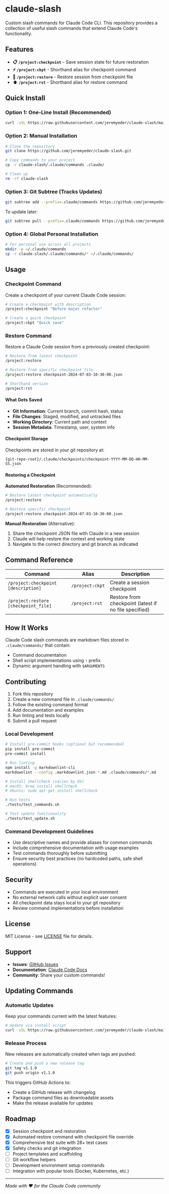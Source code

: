 # claude-slash

Custom slash commands for Claude Code CLI. This repository provides a collection of useful slash commands that extend Claude Code's functionality.

## Features

- **📋 `/project:checkpoint`** - Save session state for future restoration
- **⚡ `/project:ckpt`** - Shorthand alias for checkpoint command
- **🔄 `/project:restore`** - Restore session from checkpoint file
- **⬆️ `/project:rst`** - Shorthand alias for restore command

## Quick Install

### Option 1: One-Line Install (Recommended)
```bash
curl -sSL https://raw.githubusercontent.com/jeremyeder/claude-slash/main/install.sh | bash
```

### Option 2: Manual Installation
```bash
# Clone the repository
git clone https://github.com/jeremyeder/claude-slash.git

# Copy commands to your project
cp -r claude-slash/.claude/commands .claude/

# Clean up
rm -rf claude-slash
```

### Option 3: Git Subtree (Tracks Updates)
```bash
git subtree add --prefix=.claude/commands https://github.com/jeremyeder/claude-slash.git main --squash
```

To update later:
```bash
git subtree pull --prefix=.claude/commands https://github.com/jeremyeder/claude-slash.git main --squash
```

### Option 4: Global Personal Installation
```bash
# For personal use across all projects
mkdir -p ~/.claude/commands
cp -r claude-slash/.claude/commands/* ~/.claude/commands/
```

## Usage

### Checkpoint Command

Create a checkpoint of your current Claude Code session:

```bash
# Create a checkpoint with description
/project:checkpoint "Before major refactor"

# Create a quick checkpoint
/project:ckpt "Quick save"
```

### Restore Command

Restore a Claude Code session from a previously created checkpoint:

```bash
# Restore from latest checkpoint
/project:restore

# Restore from specific checkpoint file
/project:restore checkpoint-2024-07-03-10-30-00.json

# Shorthand version
/project:rst
```

#### What Gets Saved

- **Git Information**: Current branch, commit hash, status
- **File Changes**: Staged, modified, and untracked files
- **Working Directory**: Current path and context
- **Session Metadata**: Timestamp, user, system info

#### Checkpoint Storage

Checkpoints are stored in your git repository at:
```
{git-repo-root}/.claude/checkpoints/checkpoint-YYYY-MM-DD-HH-MM-SS.json
```

#### Restoring a Checkpoint

**Automated Restoration** (Recommended):
```bash
# Restore latest checkpoint automatically
/project:restore

# Restore specific checkpoint
/project:restore checkpoint-2024-07-03-10-30-00.json
```

**Manual Restoration** (Alternative):
1. Share the checkpoint JSON file with Claude in a new session
2. Claude will help restore the context and working state
3. Navigate to the correct directory and git branch as indicated

## Command Reference

| Command | Alias | Description |
|---------|--------|-------------|
| `/project:checkpoint [description]` | `/project:ckpt` | Create a session checkpoint |
| `/project:restore [checkpoint_file]` | `/project:rst` | Restore from checkpoint (latest if no file specified) |

## How It Works

Claude Code slash commands are markdown files stored in `.claude/commands/` that contain:
- Command documentation
- Shell script implementations using `!` prefix
- Dynamic argument handling with `$ARGUMENTS`

## Contributing

1. Fork this repository
2. Create a new command file in `.claude/commands/`
3. Follow the existing command format
4. Add documentation and examples
5. Run linting and tests locally
6. Submit a pull request

### Local Development

```bash
# Install pre-commit hooks (optional but recommended)
pip install pre-commit
pre-commit install

# Run linting
npm install -g markdownlint-cli
markdownlint --config .markdownlint.json *.md .claude/commands/*.md

# Install shellcheck (varies by OS)
# macOS: brew install shellcheck
# Ubuntu: sudo apt-get install shellcheck

# Run tests
./tests/test_commands.sh

# Test update functionality
./tests/test_update.sh
```

### Command Development Guidelines

- Use descriptive names and provide aliases for common commands
- Include comprehensive documentation with usage examples
- Test commands thoroughly before submitting
- Ensure security best practices (no hardcoded paths, safe shell operations)

## Security

- Commands are executed in your local environment
- No external network calls without explicit user consent
- All checkpoint data stays local to your git repository
- Review command implementations before installation

## License

MIT License - see [LICENSE](LICENSE) file for details.

## Support

- **Issues**: [GitHub Issues](https://github.com/jeremyeder/claude-slash/issues)
- **Documentation**: [Claude Code Docs](https://docs.anthropic.com/en/docs/claude-code/slash-commands)
- **Community**: Share your custom commands!

## Updating Commands

### Automatic Updates

Keep your commands current with the latest features:

```bash
# Update via install script
curl -sSL https://raw.githubusercontent.com/jeremyeder/claude-slash/main/install.sh | bash -s -- --update
```

### Release Process

New releases are automatically created when tags are pushed:

```bash
# Create and push a new release tag
git tag v1.1.0
git push origin v1.1.0
```

This triggers GitHub Actions to:
- Create a GitHub release with changelog
- Package command files as downloadable assets
- Make the release available for updates

## Roadmap

- [x] Session checkpoint and restoration
- [x] Automated restore command with checkpoint file override
- [x] Comprehensive test suite with 28+ test cases
- [x] Safety checks and git integration
- [ ] Project templates and scaffolding
- [ ] Git workflow helpers
- [ ] Development environment setup commands
- [ ] Integration with popular tools (Docker, Kubernetes, etc.)

---

*Made with ❤️ for the Claude Code community*